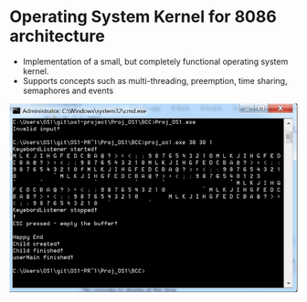 # Operating System Kernel for 8086 architecture
- Implementation of a small, but completely functional operating system kernel.
- Supports concepts such as multi-threading, preemption, time sharing, semaphores and events

![Preview](preview.png)

